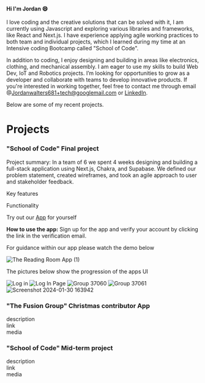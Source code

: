 #### Hi I'm Jordan 😄
I love coding and the creative solutions that can be solved with it, I am currently using Javascript and exploring various libraries and frameworks, like React and Next.js. I have experience applying agile working practices to both team and individual projects, which I learned during my time at an Intensive coding Bootcamp called "School of Code".

In addition to coding, I enjoy designing and building in areas like electronics, clothing, and mechanical assembly. I am eager to use my skills to build Web Dev, IoT and Robotics projects. I’m looking for opportunities to grow as a developer and collaborate with teams to develop innovative products. If you're interested in working together, feel free to contact me through email @Jordanwalters681+tech@googlemail.com or [LinkedIn](https://www.linkedin.com/in/jordan-w-66aa96151/).

Below are some of my recent projects.

# Projects
### "School of Code" Final project <br>
Project summary: In a team of 6 we spent 4 weeks designing and building a full-stack application 
using Next.js, Chakra, and Supabase. We defined our problem statement, created wireframes, and took an agile approach to user and stakeholder feedback.

Key features

Functionality

Try out our [App](https://reading-room-app.vercel.app/) for yourself

<b>How to use the app:</b> Sign up for the app and verify your account by clicking the link in the verification email.

For guidance within our app please watch the demo below


![The Reading Room App (1)](https://github.com/Jordan-Walters-23/Jordan-Walters-23/assets/128825567/4106ddaa-7849-433f-a83d-cdb4964a40d5)

The pictures below show the progression of the apps UI

![Log in](https://github.com/Jordan-Walters-23/Jordan-Walters-23/assets/128825567/973ac8b1-b211-4fa6-94b8-b444d0602a1b)
![Log In Page](https://github.com/Jordan-Walters-23/Jordan-Walters-23/assets/128825567/c66294b3-fbfb-44ac-994d-afb418cbe6fa)
![Group 37060](https://github.com/Jordan-Walters-23/Jordan-Walters-23/assets/128825567/7569bfe9-3fe6-4e1a-b18f-149cd90db3f3)
![Group 37061](https://github.com/Jordan-Walters-23/Jordan-Walters-23/assets/128825567/46fe2a7d-f113-4d74-bc36-def551eca4e5)
![Screenshot 2024-01-30 163942](https://github.com/Jordan-Walters-23/Jordan-Walters-23/assets/128825567/81b0b908-0810-47d5-af63-664476ed34cf)




### "The Fusion Group" Christmas contributor App
description <br>
link <br>
media <br>

### "School of Code" Mid-term project
description <br>
link <br>
media <br>

<!--
**Jordan-Walters-23/Jordan-Walters-23** is a ✨ _special_ ✨ repository because its `README.md` (this file) appears on your GitHub profile.

Here are some ideas to get you started:

- 🔭 I’m currently working on ...
- 🌱 I’m currently learning ...
- 👯 I’m looking to collaborate on ...
- 🤔 I’m looking for help with ...
- 💬 Ask me about ...
- 📫 How to reach me: ...
- 😄 Pronouns: ...
- ⚡ Fun fact: ...
-->
